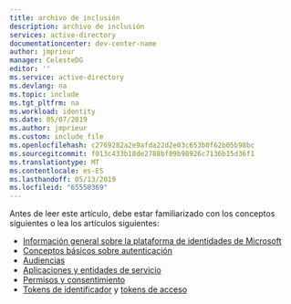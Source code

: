 ```yaml
---
title: archivo de inclusión
description: archivo de inclusión
services: active-directory
documentationcenter: dev-center-name
author: jmprieur
manager: CelesteDG
editor: ''
ms.service: active-directory
ms.devlang: na
ms.topic: include
ms.tgt_pltfrm: na
ms.workload: identity
ms.date: 05/07/2019
ms.author: jmprieur
ms.custom: include file
ms.openlocfilehash: c2769282a2e9afda22d2e03c653b0f62b05b98bc
ms.sourcegitcommit: f013c433b18de2788bf09b98926c7136b15d36f1
ms.translationtype: MT
ms.contentlocale: es-ES
ms.lasthandoff: 05/13/2019
ms.locfileid: "65550369"
---
```

Antes de leer este artículo, debe estar familiarizado con los conceptos siguientes o lea los artículos siguientes:

- [Información general sobre la plataforma de identidades de Microsoft](../articles/active-directory/develop/v2-overview.md)
- [Conceptos básicos sobre autenticación](../articles/active-directory/develop/authentication-scenarios.md)
- [Audiencias](../articles/active-directory/develop/v2-supported-account-types.md)
- [Aplicaciones y entidades de servicio](../articles/active-directory/develop/app-objects-and-service-principals.md)
- [Permisos y consentimiento](../articles/active-directory/develop/v2-permissions-and-consent.md)
- [Tokens de identificador](../articles/active-directory/develop/id-tokens.md) y [tokens de acceso](../articles/active-directory/develop/access-tokens.md)
